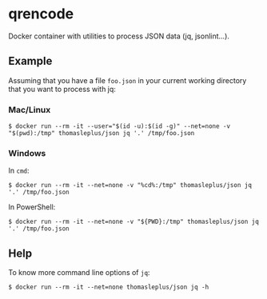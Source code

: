 # qrencode

Docker container with utilities to process JSON data (jq, jsonlint...).

## Example

Assuming that you have a file `foo.json` in your current working directory that you want to process with jq:

### Mac/Linux

```
$ docker run --rm -it --user="$(id -u):$(id -g)" --net=none -v "$(pwd):/tmp" thomasleplus/json jq '.' /tmp/foo.json
```

### Windows

In `cmd`:

```
$ docker run --rm -it --net=none -v "%cd%:/tmp" thomasleplus/json jq '.' /tmp/foo.json
```

In PowerShell:

```
$ docker run --rm -it --net=none -v "${PWD}:/tmp" thomasleplus/json jq '.' /tmp/foo.json
```

## Help

To know more command line options of `jq`:

```
$ docker run --rm -it --net=none thomasleplus/json jq -h
```
